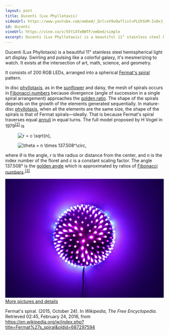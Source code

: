 ```yaml
---
layout: post
title: Ducenti (Lux Phyllotaxis)
videoUrl: https://www.youtube.com/embed/_QrlcxV9vOw?list=PLUYGVM-2vDxJ_wbXZH5qWYUxle7hjN0CF
id: ducenti
vineUrl: https://vine.co/v/55YiXTeBWTF/embed/simple
excerpt: Ducenti (Lux Phyllotaxis) is a beautiful 11" stainless steel hemispherical light art display.  Swirling and pulsing like a colorful galaxy, it's mesmerizing to watch.  It exists at the intersection of art, math, science, and geometry.
---
```


Ducenti (Lux Phyllotaxis) is a beautiful 11" stainless steel hemispherical light art display.  Swirling and pulsing like a colorful galaxy, it's mesmerizing to watch.  It exists at the intersection of art, math, science, and geometry.

It consists of 200 RGB LEDs, arranged into a spherical <a href="https://en.wikipedia.org/wiki/Fermat%27s_spiral">Fermat's spiral</a> pattern.

<p>In disc <a href="https://en.wikipedia.org/wiki/Phyllotaxis" title="Phyllotaxis">phyllotaxis</a>, as in the <a href="https://en.wikipedia.org/wiki/Sunflower" title="Sunflower" class="mw-redirect">sunflower</a> and daisy, the mesh of spirals occurs in <a href="https://en.wikipedia.org/wiki/Fibonacci_number" title="Fibonacci number">Fibonacci numbers</a> because divergence (angle of succession in a single spiral arrangement) approaches the <a href="https://en.wikipedia.org/wiki/Golden_ratio" title="Golden ratio">golden ratio</a>. The shape of the spirals depends on the growth of the elements generated sequentially. In mature-disc <a href="https://en.wikipedia.org/wiki/Phyllotaxis" title="Phyllotaxis">phyllotaxis</a>, when all the elements are the same size, the shape of the spirals is that of Fermat spirals—ideally. That is because Fermat's spiral traverses equal <a href="https://en.wikipedia.org/wiki/Annulus_(mathematics)" title="Annulus (mathematics)">annuli</a> in equal turns. The full model proposed by H Vogel in 1979<sup id="cite_ref-2" class="reference"><a href="https://en.wikipedia.org/wiki/Fermat%27s_spiral#cite_note-2"><span>[</span>2<span>]</span></a></sup> is</p>
<dl>
<dd><img class="mwe-math-fallback-image-inline tex" alt="r = c \sqrt{n}," src="//upload.wikimedia.org/math/7/8/1/7819d3be1d513629c44d336b5974553d.png" /></dd>
</dl>
<dl>
<dd><img class="mwe-math-fallback-image-inline tex" alt="\theta = n \times 137.508^\circ," src="//upload.wikimedia.org/math/e/6/8/e6814eb420c2d2ea10a2fcba5e0cdc9d.png" /></dd>
</dl>
<p>where <i>θ</i> is the angle, <i>r</i> is the radius or distance from the center, and <i>n</i> is the index number of the floret and <i>c</i> is a constant scaling factor. The angle 137.508° is the <a href="/wiki/Golden_angle" title="Golden angle">golden angle</a> which is approximated by ratios of <a href="https://en.wikipedia.org/wiki/Fibonacci_number" title="Fibonacci number">Fibonacci numbers</a>.<sup id="cite_ref-3" class="reference"><a href="https://en.wikipedia.org/wiki/Fermat%27s_spiral#cite_note-3"><span>[</span>3<span>]</span></a></sup></p>

<div class="row">
  <div class="col-sm-6 col-md-4">
    <div class="thumbnail">
      <a href="https://goo.gl/photos/VTCBmkZ8aZh4pSj79">
        <img src="/images/Ducenti.jpg" alt="Fermat (Lux Phyllotaxis)" />
      </a>
      <div class="caption">
        <a href="https://goo.gl/photos/VTCBmkZ8aZh4pSj79">More pictures and details</a>
      </div>
    </div>
  </div>
</div>

<p>Fermat's spiral. (2015, October 24).  In <i>Wikipedia, The Free Encyclopedia</i>. Retrieved 02:45, February 24, 2016, from <a class="external free" href="https://en.wikipedia.org/w/index.php?title=Fermat%27s_spiral&amp;oldid=687297594">https://en.wikipedia.org/w/index.php?title=Fermat%27s_spiral&amp;oldid=687297594</a>
</p>
